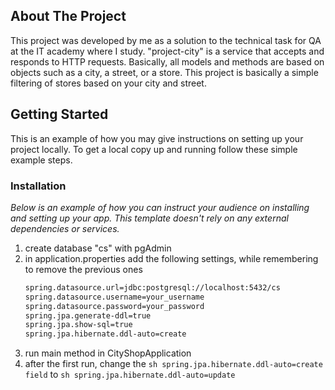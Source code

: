 


<!-- ABOUT THE PROJECT -->
## About The Project

This project was developed by me as a solution to the technical task for QA at the IT academy where I study.
"project-city" is a service that accepts and responds to HTTP requests. Basically, all models and methods are based on objects such as a city, a street, or a store.
This project is basically a simple filtering of stores based on your city and street.


<!-- GETTING STARTED -->
## Getting Started

This is an example of how you may give instructions on setting up your project locally.
To get a local copy up and running follow these simple example steps.


### Installation

_Below is an example of how you can instruct your audience on installing and setting up your app. This template doesn't rely on any external dependencies or services._

1. create database "cs" with pgAdmin
2. in application.properties add the following settings, while remembering to remove the previous ones
   ```sh
   spring.datasource.url=jdbc:postgresql://localhost:5432/cs
   spring.datasource.username=your_username
   spring.datasource.password=your_password
   spring.jpa.generate-ddl=true
   spring.jpa.show-sql=true
   spring.jpa.hibernate.ddl-auto=create
   ```
3. run main method in CityShopApplication
4. after the first run, change the ```sh spring.jpa.hibernate.ddl-auto=create field``` to ```sh spring.jpa.hibernate.ddl-auto=update```






